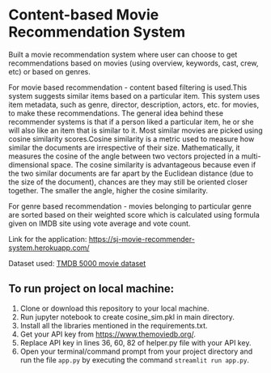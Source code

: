 # Content-based Movie Recommendation System

Built a movie recommendation system where user can choose to get recommendations based on movies (using overview, keywords, cast, crew, etc) or based on genres.

For movie based recommendation - content based filtering is used.This system suggests similar items based on a particular item. This system uses item metadata, such as genre, director, description, actors, etc. for movies, to make these recommendations. The general idea behind these recommender systems is that if a person liked a particular item, he or she will also like an item that is similar to it.
Most similar movies are picked using cosine similarity scores.Cosine similarity is a metric used to measure how similar the documents are irrespective of their size. Mathematically, it measures the cosine of the angle between two vectors projected in a multi-dimensional space. The cosine similarity is advantageous because even if the two similar documents are far apart by the Euclidean distance (due to the size of the document), chances are they may still be oriented closer together. The smaller the angle, higher the cosine similarity.

For genre based recommendation - movies belonging to particular genre are sorted based on their weighted score which is calculated using formula given on IMDB site using vote average and vote count.

Link for the application: https://sj-movie-recommender-system.herokuapp.com/

Dataset used: [TMDB 5000 movie dataset](https://www.kaggle.com/datasets/tmdb/tmdb-movie-metadata)

## To run project on local machine:
1. Clone or download this repository to your local machine.
2. Run jupyter notebook to create cosine_sim.pkl in main directory.
3. Install all the libraries mentioned in the requirements.txt.
4. Get your API key from https://www.themoviedb.org/.
5. Replace API key in lines 36, 60, 82 of helper.py file with your API key.
6. Open your terminal/command prompt from your project directory and run the file `app.py` by executing the command `streamlit run app.py`.
